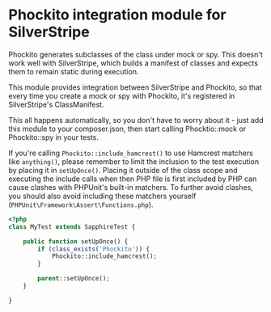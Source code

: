 # Phockito integration module for SilverStripe

Phockito generates subclasses of the class under mock or spy. This doesn't work well with SilverStripe, which builds
a manifest of classes and expects them to remain static during execution.

This module provides integration between SilverStripe and Phockito, so that every time you create a mock or
spy with Phockito, it's registered in SilverStripe's ClassManifest.

This all happens automatically, so you don't have to worry about it - just add this module to your composer.json,
then start calling Phocktio::mock or Phockito::spy in your tests.

If you're calling `Phockito::include_hamcrest()` to use Hamcrest matchers like `anything()`,
please remember to limit the inclusion to the test execution by placing it in `setUpOnce()`.
Placing it outside of the class scope and executing the include calls when
then PHP file is first included by PHP can cause clashes with PHPUnit's built-in matchers.
To further avoid clashes, you should also avoid including these matchers
yourself (`PHPUnit\Framework\Assert\Functions.php`).

```php
<?php
class MyTest extends SapphireTest {

	public function setUpOnce() {
		if (class_exists('Phockito')) {
			Phockito::include_hamcrest();
		}

		parent::setUpOnce();
	}

}
```